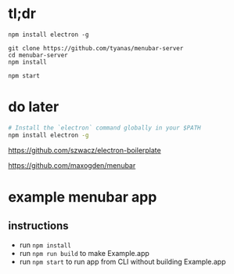 
# tl;dr
```
npm install electron -g

git clone https://github.com/tyanas/menubar-server
cd menubar-server
npm install

npm start
```


# do later

```sh
# Install the `electron` command globally in your $PATH
npm install electron -g
```

https://github.com/szwacz/electron-boilerplate

https://github.com/maxogden/menubar


# example menubar app

## instructions

- run `npm install`
- run `npm run build` to make Example.app
- run `npm start` to run app from CLI without building Example.app
